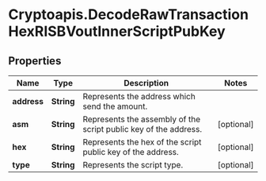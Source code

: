 # Cryptoapis.DecodeRawTransactionHexRISBVoutInnerScriptPubKey

## Properties

Name | Type | Description | Notes
------------ | ------------- | ------------- | -------------
**address** | **String** | Represents the address which send the amount. | 
**asm** | **String** | Represents the assembly of the script public key of the address. | [optional] 
**hex** | **String** | Represents the hex of the script public key of the address. | [optional] 
**type** | **String** | Represents the script type. | [optional] 


